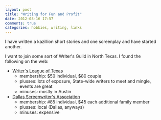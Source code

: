 ```yaml
---
layout: post
title: "Writing for Fun and Profit"
date: 2012-03-16 17:57
comments: true
categories: hobbies, writing, links
---
```


I have written a kazillion short stories and one screenplay and have started another.  

<!-- more -->

I want to join some sort of Writer's Guild in North Texas.  I found the following on the web:

  * [Writer's League of Texas](http://www.writersleague.org/) 
    * membership: $50 individual, $80 couple
    * plusses: lots of exposure, State-wide writers to meet and mingle, events are great
    * minuses: mostly in Austin
  * [Dallas Screenwriter's Association](http://www.dallasscreenwriters.com/)
    * membership: #85 individual, $45 each additional family member
    * plusses: local (Dallas, anyways)
    * minuses: expensive
